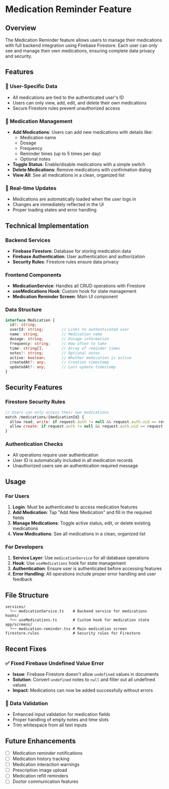 # Medication Reminder Feature

## Overview
The Medication Reminder feature allows users to manage their medications with full backend integration using Firebase Firestore. Each user can only see and manage their own medications, ensuring complete data privacy and security.

## Features

### 🔐 User-Specific Data
- All medications are tied to the authenticated user's ID
- Users can only view, add, edit, and delete their own medications
- Secure Firestore rules prevent unauthorized access

### 💊 Medication Management
- **Add Medications**: Users can add new medications with details like:
  - Medication name
  - Dosage
  - Frequency
  - Reminder times (up to 5 times per day)
  - Optional notes
- **Toggle Status**: Enable/disable medications with a simple switch
- **Delete Medications**: Remove medications with confirmation dialog
- **View All**: See all medications in a clean, organized list

### 🔄 Real-time Updates
- Medications are automatically loaded when the user logs in
- Changes are immediately reflected in the UI
- Proper loading states and error handling

## Technical Implementation

### Backend Services
- **Firebase Firestore**: Database for storing medication data
- **Firebase Authentication**: User authentication and authorization
- **Security Rules**: Firestore rules ensure data privacy

### Frontend Components
- **MedicationService**: Handles all CRUD operations with Firestore
- **useMedications Hook**: Custom hook for state management
- **Medication Reminder Screen**: Main UI component

### Data Structure
```typescript
interface Medication {
  id?: string;
  userId: string;        // Links to authenticated user
  name: string;          // Medication name
  dosage: string;        // Dosage information
  frequency: string;     // How often to take
  time: string[];        // Array of reminder times
  notes?: string;        // Optional notes
  active: boolean;       // Whether medication is active
  createdAt?: any;       // Creation timestamp
  updatedAt?: any;       // Last update timestamp
}
```

## Security Features

### Firestore Security Rules
```javascript
// Users can only access their own medications
match /medications/{medicationId} {
  allow read, write: if request.auth != null && request.auth.uid == resource.data.userId;
  allow create: if request.auth != null && request.auth.uid == request.resource.data.userId;
}
```

### Authentication Checks
- All operations require user authentication
- User ID is automatically included in all medication records
- Unauthorized users see an authentication required message

## Usage

### For Users
1. **Login**: Must be authenticated to access medication features
2. **Add Medication**: Tap "Add New Medication" and fill in the required fields
3. **Manage Medications**: Toggle active status, edit, or delete existing medications
4. **View Medications**: See all medications in a clean, organized list

### For Developers
1. **Service Layer**: Use `medicationService` for all database operations
2. **Hook**: Use `useMedications` hook for state management
3. **Authentication**: Ensure user is authenticated before accessing features
4. **Error Handling**: All operations include proper error handling and user feedback

## File Structure
```
services/
  └── medicationService.ts    # Backend service for medications
hooks/
  └── useMedications.ts       # Custom hook for medication state
app/screens/
  └── medication-reminder.tsx # Main medication screen
firestore.rules               # Security rules for Firestore
```

## Recent Fixes

### ✅ Fixed Firebase Undefined Value Error
- **Issue**: Firebase Firestore doesn't allow `undefined` values in documents
- **Solution**: Convert `undefined` notes to `null` and filter out all undefined values
- **Impact**: Medications can now be added successfully without errors

### 🔧 Data Validation
- Enhanced input validation for medication fields
- Proper handling of empty notes and time slots
- Trim whitespace from all text inputs

## Future Enhancements
- [ ] Medication reminder notifications
- [ ] Medication history tracking
- [ ] Medication interaction warnings
- [ ] Prescription image upload
- [ ] Medication refill reminders
- [ ] Doctor communication features 